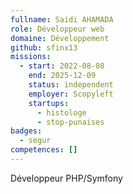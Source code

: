 ```yaml
---
fullname: Saidi AHAMADA
role: Développeur web
domaine: Développement
github: sfinx13
missions:
  - start: 2022-08-08
    end: 2025-12-09
    status: independent
    employer: Scopyleft
    startups:
      - histologe
      - stop-punaises
badges:
  - segur
competences: []
---
```

Développeur PHP/Symfony